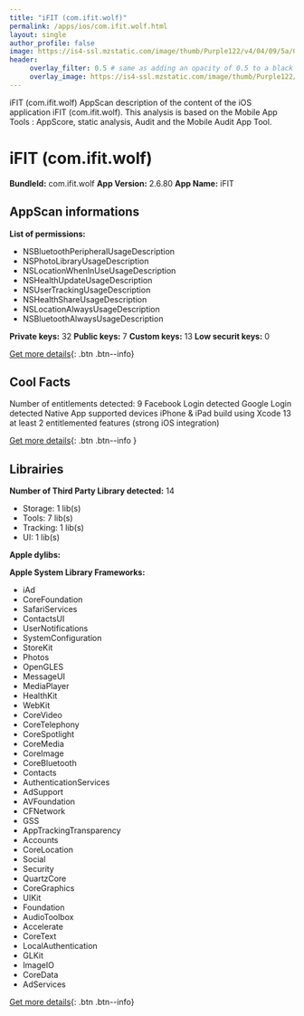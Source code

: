 ```yaml
---
title: "iFIT (com.ifit.wolf)"
permalink: /apps/ios/com.ifit.wolf.html
layout: single
author_profile: false
image: https://is4-ssl.mzstatic.com/image/thumb/Purple122/v4/04/09/5a/04095a39-376a-0764-fec6-df16d2bef623/AppIcons-0-0-1x_U007emarketing-0-0-0-7-0-0-sRGB-0-0-0-GLES2_U002c0-512MB-85-220-0-0.png/512x512bb.jpg
header: 
     overlay_filter: 0.5 # same as adding an opacity of 0.5 to a black background
     overlay_image: https://is4-ssl.mzstatic.com/image/thumb/Purple122/v4/04/09/5a/04095a39-376a-0764-fec6-df16d2bef623/AppIcons-0-0-1x_U007emarketing-0-0-0-7-0-0-sRGB-0-0-0-GLES2_U002c0-512MB-85-220-0-0.png/512x512bb.jpg
---
```

iFIT (com.ifit.wolf) AppScan description of the content of the iOS application iFIT (com.ifit.wolf). This analysis is based on the Mobile App Tools : AppScore, static analysis, Audit and the Mobile Audit App Tool.

# iFIT (com.ifit.wolf)

**BundleId:** com.ifit.wolf
**App Version:** 2.6.80
**App Name:** iFIT


## AppScan informations 

**List of permissions:** 
- NSBluetoothPeripheralUsageDescription
- NSPhotoLibraryUsageDescription
- NSLocationWhenInUseUsageDescription
- NSHealthUpdateUsageDescription
- NSUserTrackingUsageDescription
- NSHealthShareUsageDescription
- NSLocationAlwaysUsageDescription
- NSBluetoothAlwaysUsageDescription
  
  
**Private keys:** 32
**Public keys:** 7
**Custom keys:** 13
**Low securit keys:** 0
  
[Get more details](/pricing.html){: .btn .btn--info}

## Cool Facts

Number of entitlements detected: 9
Facebook Login detected
Google Login detected
Native App
supported devices iPhone & iPad
build using Xcode 13
at least 2 entitlemented features (strong iOS integration)
  
[Get more details](/pricing.html){: .btn .btn--info }

## Librairies 
**Number of Third Party Library detected:** 14
- Storage: 1 lib(s)
- Tools: 7 lib(s)
- Tracking: 1 lib(s)
- UI: 1 lib(s)


**Apple dylibs:**


**Apple System Library Frameworks:**
- iAd
- CoreFoundation
- SafariServices
- ContactsUI
- UserNotifications
- SystemConfiguration
- StoreKit
- Photos
- OpenGLES
- MessageUI
- MediaPlayer
- HealthKit
- WebKit
- CoreVideo
- CoreTelephony
- CoreSpotlight
- CoreMedia
- CoreImage
- CoreBluetooth
- Contacts
- AuthenticationServices
- AdSupport
- AVFoundation
- CFNetwork
- GSS
- AppTrackingTransparency
- Accounts
- CoreLocation
- Social
- Security
- QuartzCore
- CoreGraphics
- UIKit
- Foundation
- AudioToolbox
- Accelerate
- CoreText
- LocalAuthentication
- GLKit
- ImageIO
- CoreData
- AdServices


  
[Get more details](/pricing.html){: .btn .btn--info}

